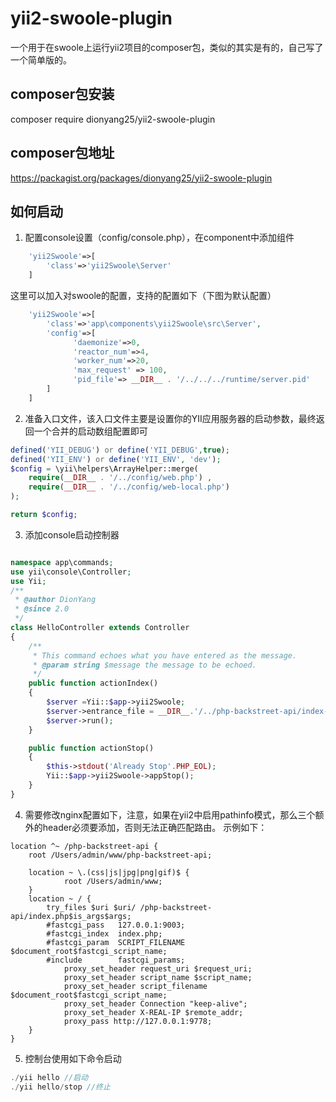 # yii2-swoole-plugin

一个用于在swoole上运行yii2项目的composer包，类似的其实是有的，自己写了一个简单版的。

## composer包安装

composer require dionyang25/yii2-swoole-plugin

## composer包地址

https://packagist.org/packages/dionyang25/yii2-swoole-plugin

## 如何启动

1. 配置console设置（config/console.php），在component中添加组件
```php
    'yii2Swoole'=>[
        'class'=>'yii2Swoole\Server'
    ]
```

这里可以加入对swoole的配置，支持的配置如下（下图为默认配置）

```php
    'yii2Swoole'=>[
        'class'=>'app\components\yii2Swoole\src\Server',
        'config'=>[
              'daemonize'=>0,
              'reactor_num'=>4,
              'worker_num'=>20,
              'max_request' => 100,
              'pid_file'=> __DIR__ . '/../../../runtime/server.pid'
        ]
    ]
```

2. 准备入口文件，该入口文件主要是设置你的YII应用服务器的启动参数，最终返回一个合并的启动数组配置即可
```php
defined('YII_DEBUG') or define('YII_DEBUG',true);
defined('YII_ENV') or define('YII_ENV', 'dev');
$config = \yii\helpers\ArrayHelper::merge(
    require(__DIR__ . '/../config/web.php') ,
    require(__DIR__ . '/../config/web-local.php')
);

return $config;
```

3. 添加console启动控制器
```php

namespace app\commands;
use yii\console\Controller;
use Yii;
/**
 * @author DionYang
 * @since 2.0
 */
class HelloController extends Controller
{
    /**
     * This command echoes what you have entered as the message.
     * @param string $message the message to be echoed.
     */
    public function actionIndex()
    {
        $server =Yii::$app->yii2Swoole;
        $server->entrance_file = __DIR__.'/../php-backstreet-api/index-test.php';
        $server->run();
    }

    public function actionStop()
    {
        $this->stdout('Already Stop'.PHP_EOL);
        Yii::$app->yii2Swoole->appStop();
    }
}
```

4. 需要修改nginx配置如下，注意，如果在yii2中启用pathinfo模式，那么三个额外的header必须要添加，否则无法正确匹配路由。
示例如下：

```nginx
location ^~ /php-backstreet-api {
    root /Users/admin/www/php-backstreet-api;
  
    location ~ \.(css|js|jpg|png|gif)$ {
            root /Users/admin/www;
    }
    location ~ / {
        try_files $uri $uri/ /php-backstreet-api/index.php$is_args$args;
        #fastcgi_pass   127.0.0.1:9003;
        #fastcgi_index  index.php;
        #fastcgi_param  SCRIPT_FILENAME  $document_root$fastcgi_script_name;
        #include        fastcgi_params;
            proxy_set_header request_uri $request_uri;
            proxy_set_header script_name $script_name;
            proxy_set_header script_filename $document_root$fastcgi_script_name;
            proxy_set_header Connection "keep-alive";
            proxy_set_header X-REAL-IP $remote_addr;
            proxy_pass http://127.0.0.1:9778;
    }
}
```


5. 控制台使用如下命令启动

```php
./yii hello //启动
./yii hello/stop //终止
```
